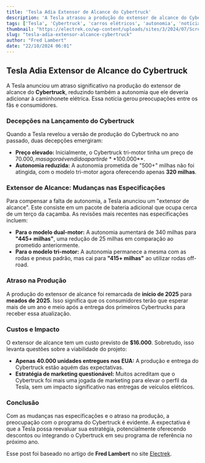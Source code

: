 ```yaml
---
title: 'Tesla Adia Extensor de Alcance do Cybertruck'
description: 'A Tesla atrasou a produção do extensor de alcance do Cybertruck e reduziu sua autonomia, levantando preocupações sobre o projeto.'
tags: ['Tesla', 'Cybertruck', 'carros elétricos', 'autonomia', 'notícias']
thumbnail: "https://electrek.co/wp-content/uploads/sites/3/2024/07/Screenshot-2024-07-27-at-4.40.41 PM.jpg?quality=82&strip=all&w=1600"
slug: "tesla-adia-extensor-alcance-cybertruck"
author: "Fred Lambert"
date: "22/10/2024 06:01"
---
```


## Tesla Adia Extensor de Alcance do Cybertruck

A Tesla anunciou um atraso significativo na produção do extensor de alcance do **Cybertruck**, reduzindo também a autonomia que ele deveria adicionar à caminhonete elétrica. Essa notícia gerou preocupações entre os fãs e consumidores.

### Decepções na Lançamento do Cybertruck
Quando a Tesla revelou a versão de produção do Cybertruck no ano passado, duas decepções emergiram:

- **Preço elevado:** Inicialmente, o Cybertruck tri-motor tinha um preço de $70.000, mas agora é vendido a partir de **$100.000**.
- **Autonomia reduzida:** A autonomia prometida de "500+" milhas não foi atingida, com o modelo tri-motor agora oferecendo apenas **320 milhas**.

### Extensor de Alcance: Mudanças nas Especificações
Para compensar a falta de autonomia, a Tesla anunciou um "extensor de alcance". Este consiste em um pacote de bateria adicional que ocupa cerca de um terço da caçamba. As revisões mais recentes nas especificações incluem:

- **Para o modelo dual-motor:** A autonomia aumentará de 340 milhas para **"445+ milhas"**, uma redução de 25 milhas em comparação ao prometido anteriormente.
- **Para o modelo tri-motor:** A autonomia permanece a mesma com as rodas e pneus padrão, mas cai para **"415+ milhas"** ao utilizar rodas off-road.

### Atraso na Produção
A produção do extensor de alcance foi remarcada de **início de 2025** para **meados de 2025**. Isso significa que os consumidores terão que esperar mais de um ano e meio após a entrega dos primeiros Cybertrucks para receber essa atualização.

### Custos e Impacto
O extensor de alcance tem um custo previsto de **$16.000**. Sobretudo, isso levanta questões sobre a viabilidade do projeto:
- **Apenas 40.000 unidades entregues nos EUA:** A produção e entrega do Cybertruck estão aquém das expectativas.
- **Estratégia de marketing questionável:** Muitos acreditam que o Cybertruck foi mais uma jogada de marketing para elevar o perfil da Tesla, sem um impacto significativo nas entregas de veículos elétricos.

### Conclusão
Com as mudanças nas especificações e o atraso na produção, a preocupação com o programa do Cybertruck é evidente. A expectativa é que a Tesla possa reevaluar sua estratégia, potencialmente oferecendo descontos ou integrando o Cybertruck em seu programa de referência no próximo ano.

Esse post foi baseado no artigo de **Fred Lambert** no site [Electrek](https://electrek.co/2024/10/21/tesla-delays-cybertrucks-range-extender-reduces-its-range/).